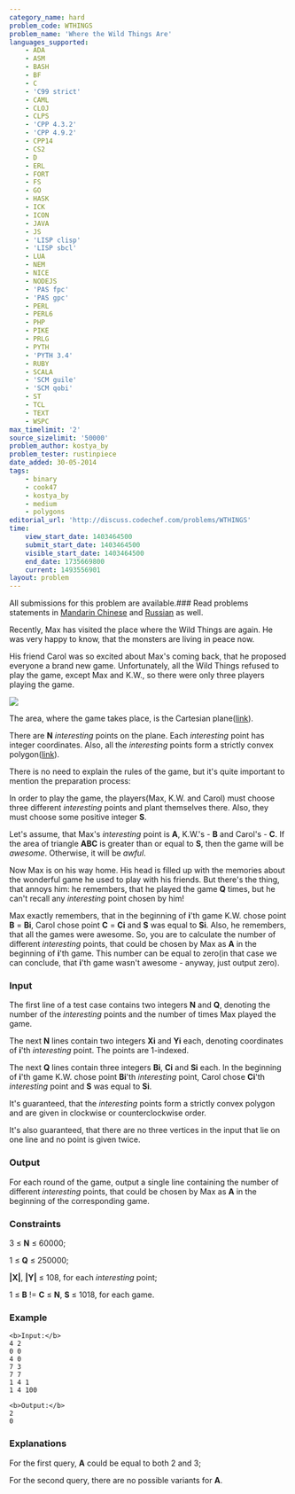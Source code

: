 ```yaml
---
category_name: hard
problem_code: WTHINGS
problem_name: 'Where the Wild Things Are'
languages_supported:
    - ADA
    - ASM
    - BASH
    - BF
    - C
    - 'C99 strict'
    - CAML
    - CLOJ
    - CLPS
    - 'CPP 4.3.2'
    - 'CPP 4.9.2'
    - CPP14
    - CS2
    - D
    - ERL
    - FORT
    - FS
    - GO
    - HASK
    - ICK
    - ICON
    - JAVA
    - JS
    - 'LISP clisp'
    - 'LISP sbcl'
    - LUA
    - NEM
    - NICE
    - NODEJS
    - 'PAS fpc'
    - 'PAS gpc'
    - PERL
    - PERL6
    - PHP
    - PIKE
    - PRLG
    - PYTH
    - 'PYTH 3.4'
    - RUBY
    - SCALA
    - 'SCM guile'
    - 'SCM qobi'
    - ST
    - TCL
    - TEXT
    - WSPC
max_timelimit: '2'
source_sizelimit: '50000'
problem_author: kostya_by
problem_tester: rustinpiece
date_added: 30-05-2014
tags:
    - binary
    - cook47
    - kostya_by
    - medium
    - polygons
editorial_url: 'http://discuss.codechef.com/problems/WTHINGS'
time:
    view_start_date: 1403464500
    submit_start_date: 1403464500
    visible_start_date: 1403464500
    end_date: 1735669800
    current: 1493556901
layout: problem
---
```

All submissions for this problem are available.###  Read problems statements in [Mandarin Chinese](http://www.codechef.com/download/translated/COOK47/mandarin2/WTHINGS.pdf) and [Russian](http://www.codechef.com/download/translated/COOK47/russian/WTHINGS.pdf) as well.

Recently, Max has visited the place where the Wild Things are again. He was very happy to know, that the monsters are living in peace now.

His friend Carol was so excited about Max's coming back, that he proposed everyone a brand new game. Unfortunately, all the Wild Things refused to play the game, except Max and K.W., so there were only three players playing the game.

![](/download/extimages/4e92b0bc21bd247da871da4a6fb7eb79.jpg)

The area, where the game takes place, is the Cartesian plane([link](http://en.wikipedia.org/wiki/Cartesian_plane)).

There are **N** _interesting_ points on the plane. Each _interesting_ point has integer coordinates. Also, all the _interesting_ points form a strictly convex polygon([link](http://en.wikipedia.org/wiki/Convex_polygon#Strict_convexity)).

There is no need to explain the rules of the game, but it's quite important to mention the preparation process:

In order to play the game, the players(Max, K.W. and Carol) must choose three different _interesting_ points
and plant themselves there. Also, they must choose some positive integer **S**.

Let's assume, that Max's _interesting_ point is **A**, K.W.'s - **B** and Carol's - **C**.
If the area of triangle **ABC** is greater than or equal to **S**, then the game will be _awesome_.
 Otherwise, it will be _awful_.

Now Max is on his way home. His head is filled up with the memories about the wonderful game he used to play with
his friends. But there's the thing, that annoys him: he remembers, that he played the game **Q** times, but
he can't recall any _interesting_ point chosen by him!

Max exactly remembers, that in the beginning of **i**'th game K.W. chose point **B** = **Bi**,
Carol chose point **C** = **Ci** and **S** was equal to **Si**.
Also, he remembers, that all the games were awesome.
So, you are to calculate the number of different _interesting_ points,
that could be chosen by Max as **A** in the beginning of **i**'th game. This number can be equal to zero(in that case we can conclude, that **i**'th game wasn't awesome - anyway, just output zero).

### Input

The first line of a test case contains two integers **N** and **Q**,
denoting the number of the _interesting_ points and the number of times Max played the game.

The next **N** lines contain two integers **Xi** and **Yi** each, denoting coordinates of **i**'th _interesting_ point. The points are 1-indexed.

The next **Q** lines contain three integers **Bi**, **Ci** and **Si** each. In the beginning of **i**'th game K.W. chose point **Bi**'th _interesting_ point, Carol chose **Ci**'th _interesting_ point and **S** was equal to **Si**.

It's guaranteed, that the _interesting_ points form a strictly convex polygon and are given in clockwise or counterclockwise order.

It's also guaranteed, that there are no three vertices in the input that lie on one line and no point is given twice.

### Output

For each round of the game, output a single line containing the number of different _interesting_ points, that could be chosen by Max as **A** in the beginning of the corresponding game.

### Constraints

3 ≤ **N** ≤ 60000;

1 ≤ **Q** ≤ 250000;

**|X|**, **|Y|** ≤ 108, for each _interesting_ point;

1 ≤ **B**  != **C** ≤ **N**, **S** ≤ 1018, for each game.

### Example

```
<b>Input:</b>
4 2
0 0
4 0
7 3
7 7
1 4 1
1 4 100

<b>Output:</b>
2
0

```
### Explanations

For the first query, **A** could be equal to both 2 and 3;

For the second query, there are no possible variants for **A**.